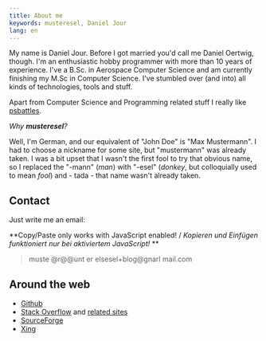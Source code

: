 ```yaml
---
title: About me
keywords: musteresel, Daniel Jour
lang: en
---
```


My name is Daniel Jour.  Before I got married you'd call me Daniel
Oertwig, though.  I'm an enthusiastic hobby programmer with more than
10 years of experience.  I've a B.Sc. in Aerospace Computer Science
and am currently finishing my M.Sc in Computer Science.  I've stumbled
over (and into) all kinds of technologies, tools and stuff.

Apart from Computer Science and Programming related stuff I really
like [psbattles](https://www.reddit.com/r/photoshopbattles/).

*Why **musteresel**?*

Well, I'm German, and our equivalent of "John Doe" is "Max
Mustermann".  I had to choose a nickname for some site, but
"mustermann" was already taken.  I was a bit upset that I wasn't the
first fool to try that obvious name, so I replaced the "-mann" (*man*)
with "-esel" (*donkey*, but colloquially used to mean *fool*) and -
tada - that name wasn't already taken.

## Contact

Just write me an email:

<script type="text/javascript">
function makeMyInfoAccessible() {
  var elements = document.getElementsByClassName("not-my-info")
  for (var i = 0; i < elements.length; i++) {
    elements[i].innerHTML = "";
  }
}
</script>
<noscript>

**Copy/Paste only works with JavaScript enabled! / *Kopieren und Einfügen funktioniert nur bei aktiviertem JavaScript!* **

</noscript>
<div onmouseover="makeMyInfoAccessible()">

> mus<span>t<span class="not-my-info">e &#64;r&#64;&#64;unt
 </span>er</span><span class="not-my-info">
 els</span>esel+blog&#64;g<span class="not-my-info">narl
 </span>ma<span>i</span>l.<span><span><span>co</span></span></span>m

</div>

## Around the web

 - [Github](https://github.com/musteresel)
 -
   [Stack Overflow][SO] and [related sites][SE-accounts]
 - [SourceForge](https://sourceforge.net/u/musteresel/profile)
 - [Xing](https://www.xing.com/profile/Daniel_Jour)

[SO]: https://stackoverflow.com/users/1116364/daniel-jour
[SE-accounts]: https://stackexchange.com/users/1126622/daniel-jour?tab=accounts
